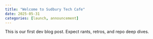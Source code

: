 ```yaml
---
title: "Welcome to Sudbury Tech Cafe"
date: 2025-05-31
categories: [launch, announcement]
---
```


This is our first dev blog post. Expect rants, retros, and repo deep dives.
